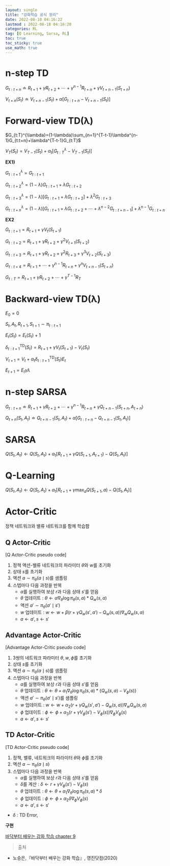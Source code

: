 ```yaml
---
layout: single
title: "강화학습 공식 정리"
date: 2022-08-18 04:16:22
lastmod : 2022-08-18 04:16:20
categories: RL
tag: [Q Learning, Sarsa, RL]
toc: true
toc_sticky: true
use_math: true
---
```


# n-step TD
$G_{t:t+n} \doteq R_{t+1}+\gamma R_{t+2}+ \cdots + \gamma^{n-1}R_{t+n}+\gamma V_{t+n-1}(S_{t+n})$

$V_{t+n}(S_t) \doteq V_{t+n-1}(S_t)+\alpha [G_{t:t+n}-V_{t+n-1}(S_t)]$

# Forward-view TD(λ)
$G_{t:T}^{\lambda}=(1-\lambda)\sum_{n=1}^{T-t-1}\lambda^{n-1}G_{t:t+n}+\lambda^{T-t-1}G_{t:T}$

$V_{T}(S_t) = V_{T-1}(S_t)+\alpha_t [G_{t:T}^{\lambda}-V_{T-1}(S_t)]$

**EX1)**

$G_{t:t+1}^{\lambda}=G_{t:t+1}$

$G_{t:t+2}^{\lambda}=(1-\lambda)G_{t:t+1}+\lambda G_{t:t+2}$

$G_{t:t+3}^{\lambda}=(1-\lambda)[G_{t:t+1}+\lambda G_{t:t+2}]+\lambda^2 G_{t:t+3}$

$G_{t:t+n}^{\lambda}=(1-\lambda)[G_{t:t+1}+\lambda G_{t:t+2}+\cdots+\lambda^{n-2}G_{t:t+n-1}]+\lambda^{n-1} G_{t:t+n}$

**EX2**

$G_{t:t+1}=R_{t+1}+\gamma V_t(S_{t+1})$

$G_{t:t+2}=R_{t+1}+\gamma R_{t+2}+\gamma^2 V_{t+1}(S_{t+2})$

$G_{t:t+3}=R_{t+1}+\gamma R_{t+2}+\gamma^2 R_{t+3}+\gamma^3 V_{t+2}(S_{t+3})$

$G_{t:t+4}=R_{t+1}+\cdots+\gamma^{n-1}R_{t+n}+\gamma^nV_{t+n-1}(S_{t+n})$

$G_{t:T}=R_{t+1}+\gamma R_{t+2}+\cdots+\gamma^{T-1}R_T$

# Backward-view TD(λ)

$E_0=0$

$S_t,A_t,R_{t+1},S_{t+1} \sim \pi_{t:t+1}$

$E_t(S_t)=E_t(S_t)+1$

$\delta_{t:t+1}^{\text{TD}}(S_t)=R_{t+1}+\gamma V_t(S_{t+1})-V_t(S_t)$

$V_{t+1}=V_t+\alpha_t \delta_{t:t+1}^{\text{TD}}(S_t)E_t$

$E_{t+1}=E_t\gamma \lambda$

# n-step SARSA
$G_{t:t+n} \doteq R_{t+1}+\gamma R_{t+2}+ \cdots + \gamma^{n-1}R_{t+n}+\gamma Q_{t+n-1}(S_{t+n}, A_{t+n})$

$Q_{t+n}(S_t,A_t) \doteq Q_{t+n-1}(S_t,A_t)+\alpha [G_{t:t+n}-Q_{t+n-1}(S_t,A_t)]$

# SARSA
$Q(S_t,A_t) \leftarrow Q(S_t,A_t)+\alpha_t[R_{t+1}+\gamma Q(S_{t+1},A_{t+1})-Q(S_t,A_t)]$

# Q-Learning
$Q(S_t,A_t) \leftarrow Q(S_t,A_t)+\alpha_t[R_{t+1}+\gamma \max_{a}Q(S_{t+1},a)-Q(S_t,A_t)]$


# Actor-Critic

정책 네트워크와 밸류 네트워크를 함께 학습함

## Q Actor-Critic

[Q Actor-Critic pseudo code]
1. 정책 액션-밸류 네트워크의 파라미터 $\theta$와 $w$를 초기화
2. 상태 $s$를 초기화
3. 액션 $a \sim \pi_{\theta}(a \mid s)$를 샘플링
4. 스텝마다 다음 과정을 반복
    * $a$를 실행하여 보상 $r$과 다음 상태 $s'$를 얻음
    * $\theta$ 업데이트 : $\theta \leftarrow \alpha \nabla_\theta \log \pi_{\theta} (s,a)*Q_w(s,a)$
    * 액션 $a' \sim \pi_{\theta}(a' \mid s')$
    * $w$ 업데이트 : $w \leftarrow w + \beta(r+\gamma Q_w(s',a')-Q_w(s,a)) \nabla_w Q_w (s,a)$
    * $a \leftarrow a', s \leftarrow s'$

## Advantage Actor-Critic

[Advantage Actor-Critic pseudo code]
1. 3쌍의 네트워크 파라미터 $\theta, w, \phi$를 초기화
2. 상태 $s$를 초기화
3. 액션 $a \sim \pi_{\theta}(a \mid s)$를 샘플링
4. 스텝마다 다음 과정을 반복
    * $a$를 실행하여 보상 $r$과 다음 상태 $s'$를 얻음
    * $\theta$ 업데이트 : $\theta \leftarrow \theta + \alpha_1 \nabla_{\theta}\log \pi_{\theta}(s,a)*\{Q_w(s,a)-V_{\phi}(s)\}$
    * 액션 $a' \sim \pi_{\theta}(a' \mid s')$를 샘플링
    * $w$ 업데이트 : $w \leftarrow w+\alpha_2(r+\gamma Q_w(s', a')-Q_w(s,a))\nabla_w Q_w(s,a)$
    * $\phi$ 업데이트 : $\phi \leftarrow \phi + \alpha_3(r+\gamma V_{\phi}(s')-V_{\phi}(s))\nabla_{\phi}V_{\phi}(s)$
    * $a \leftarrow a', s \leftarrow s'$

## TD Actor-Critic

[TD Actor-Critic pseudo code]
1. 정책, 밸류, 네트워크의 파라미터 $\theta$와 $\phi$를 초기화
2. 액션 $a \sim \pi_{\theta}(a \mid s)$
3. 스텝마다 다음 과정을 반복
    * $a$를 실행하여 보상 $r$과 다음 상태 $s'$를 얻음
    * $\delta$를 계산 : $\delta \leftarrow r+\gamma V_\phi(s')-V_{\phi}(s)$
    * $\theta$ 업데이트 : $\theta \leftarrow \theta+\alpha_1 \nabla_{\theta}\log\pi_{\theta}(s,a)*\delta$
    * $\phi$ 업데이트 : $\phi \leftarrow \phi + \alpha_2 \delta \nabla_{\phi}V_{\phi}(s)$
    * $a \leftarrow a', s \leftarrow s'$


* $\delta$ : TD Error,

**구현**

[바닥부터 배우는 강화 학습 chapter 9](https://github.com/seungeunrho/RLfrombasics/blob/master/ch9_ActorCritic.py)




> 출처
 - 노승은,『바닥부터 배우는 강화 학습』, 영진닷컴(2020)
